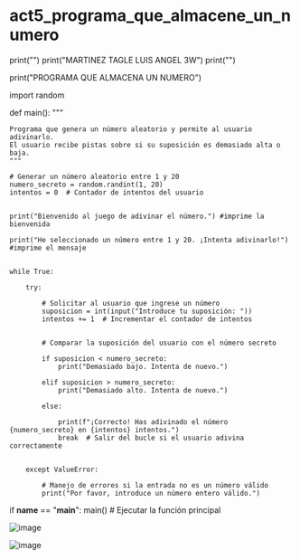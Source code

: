 # act5_programa_que_almacene_un_numero

print("")
print("MARTINEZ TAGLE LUIS ANGEL 3W")
print("")

print("PROGRAMA QUE ALMACENA UN NUMERO")

import random


def main():
    """
    
    Programa que genera un número aleatorio y permite al usuario adivinarlo.
    El usuario recibe pistas sobre si su suposición es demasiado alta o baja.
    """
   
    # Generar un número aleatorio entre 1 y 20
    numero_secreto = random.randint(1, 20)
    intentos = 0  # Contador de intentos del usuario

   
    print("Bienvenido al juego de adivinar el número.") #imprime la bienvenida
   
    print("He seleccionado un número entre 1 y 20. ¡Intenta adivinarlo!") #imprime el mensaje 

   
    while True:
       
        try:
            
            # Solicitar al usuario que ingrese un número
            suposicion = int(input("Introduce tu suposición: "))
            intentos += 1  # Incrementar el contador de intentos

           
            # Comparar la suposición del usuario con el número secreto
           
            if suposicion < numero_secreto:
                print("Demasiado bajo. Intenta de nuevo.")
            
            elif suposicion > numero_secreto:
                print("Demasiado alto. Intenta de nuevo.")
            
            else:
                
                print(f"¡Correcto! Has adivinado el número {numero_secreto} en {intentos} intentos.")
                break  # Salir del bucle si el usuario adivina correctamente

       
        except ValueError:
            
            # Manejo de errores si la entrada no es un número válido
            print("Por favor, introduce un número entero válido.")


if __name__ == "__main__":
main()  # Ejecutar la función principal

   ![image](https://github.com/user-attachments/assets/871ca6f6-3c32-4caf-b7db-19e4cf8f9330)



  ![image](https://github.com/user-attachments/assets/a649b2cd-f4fd-4df6-ae38-14d095f37b04)



